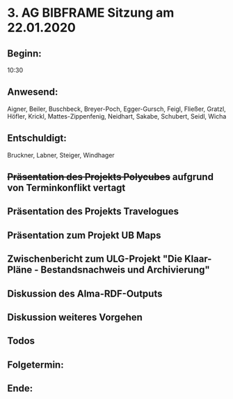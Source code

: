 # 3. AG BIBFRAME Sitzung am 22.01.2020

## Beginn: 

10:30

## Anwesend:

Aigner, Beiler, Buschbeck, Breyer-Poch, Egger-Gursch, Feigl, Fließer, Gratzl, Höfler, Krickl, Mattes-Zippenfenig, Neidhart, Sakabe, Schubert, Seidl, Wicha

## Entschuldigt:

Bruckner, Labner, Steiger, Windhager

## ~~Präsentation des Projekts Polycubes~~ aufgrund von Terminkonflikt vertagt

## Präsentation des Projekts Travelogues

## Präsentation zum Projekt UB Maps

## Zwischenbericht zum ULG-Projekt "Die Klaar-Pläne - Bestandsnachweis und Archivierung"

## Diskussion des Alma-RDF-Outputs

## Diskussion weiteres Vorgehen

## Todos

## Folgetermin: 

## Ende: 
